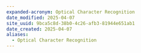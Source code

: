 ```yaml
---
expanded-acronym: Optical Character Recognition
date_modified: 2025-04-07
site_uuid: 9bca5c8d-38b0-4c26-afb3-81944e651ab1
date_created: 2025-04-07
aliases:
  - Optical Character Recognition
---
```


